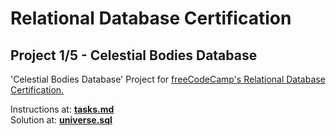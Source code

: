 # Relational Database Certification
##  Project 1/5 - Celestial Bodies Database


'Celestial Bodies Database' Project for [freeCodeCamp's Relational Database Certification.](https://www.freecodecamp.org/learn/relational-database/)

Instructions at: [**tasks.md**](tasks.md) <br>
Solution at: [**universe.sql**](universe.sql)
